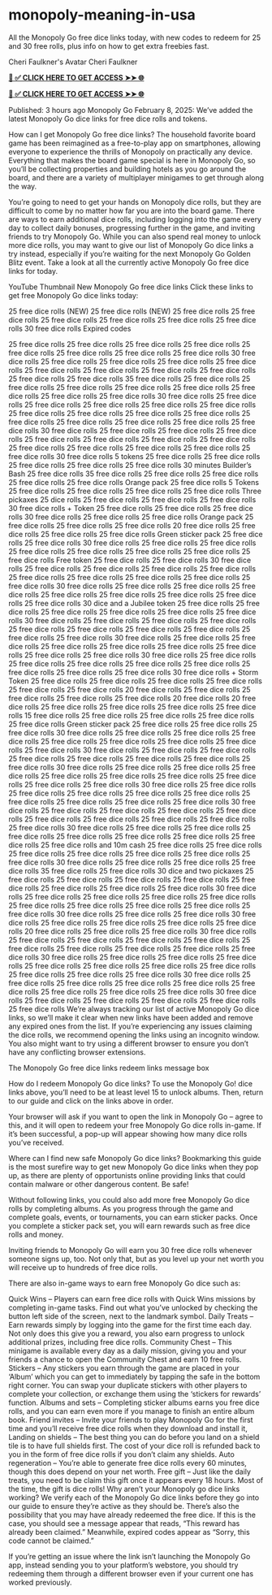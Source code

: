 # monopoly-meaning-in-usa
All the Monopoly Go free dice links today, with new codes to redeem for 25 and 30 free rolls, plus info on how to get extra freebies fast.


Cheri Faulkner's Avatar
Cheri Faulkner

**[📌 ✅ CLICK HERE TO GET ACCESS ➤➤ 🌐](https://newmegadeals.xyz/Monopoly/)**


**[📌 ✅ CLICK HERE TO GET ACCESS ➤➤ 🌐](https://newmegadeals.xyz/Monopoly/)**



Published: 3 hours ago
Monopoly Go 
February 8, 2025: We’ve added the latest Monopoly Go dice links for free dice rolls and tokens.

How can I get Monopoly Go free dice links? The household favorite board game has been reimagined as a free-to-play app on smartphones, allowing everyone to experience the thrills of Monopoly on practically any device. Everything that makes the board game special is here in Monopoly Go, so you’ll be collecting properties and building hotels as you go around the board, and there are a variety of multiplayer minigames to get through along the way.



You’re going to need to get your hands on Monopoly dice rolls, but they are difficult to come by no matter how far you are into the board game. There are ways to earn additional dice rolls, including logging into the game every day to collect daily bonuses, progressing further in the game, and inviting friends to try Monopoly Go. While you can also spend real money to unlock more dice rolls, you may want to give our list of Monopoly Go dice links a try instead, especially if you’re waiting for the next Monopoly Go Golden Blitz event. Take a look at all the currently active Monopoly Go free dice links for today.

YouTube Thumbnail
New Monopoly Go free dice links
Click these links to get free Monopoly Go dice links today:

25 free dice rolls (NEW)
25 free dice rolls (NEW)
25 free dice rolls
25 free dice rolls
25 free dice rolls
25 free dice rolls
25 free dice rolls
25 free dice rolls
30 free dice rolls
Expired codes

25 free dice rolls
25 free dice rolls
25 free dice rolls
25 free dice rolls
25 free dice rolls
25 free dice rolls
25 free dice rolls
25 free dice rolls
30 free dice rolls
25 free dice rolls
25 free dice rolls
25 free dice rolls
25 free dice rolls
25 free dice rolls
25 free dice rolls
25 free dice rolls
25 free dice rolls
25 free dice rolls
25 free dice rolls
35 free dice rolls
25 free dice rolls
25 free dice rolls
25 free dice rolls
25 free dice rolls
25 free dice rolls
25 free dice rolls
25 free dice rolls
25 free dice rolls
30 free dice rolls
25 free dice rolls
25 free dice rolls
25 free dice rolls
25 free dice rolls
25 free dice rolls
25 free dice rolls
25 free dice rolls
25 free dice rolls
25 free dice rolls
25 free dice rolls
25 free dice rolls
25 free dice rolls
25 free dice rolls
25 free dice rolls
30 free dice rolls
25 free dice rolls
25 free dice rolls
25 free dice rolls
25 free dice rolls
25 free dice rolls
25 free dice rolls
25 free dice rolls
25 free dice rolls
25 free dice rolls
25 free dice rolls
25 free dice rolls
25 free dice rolls
30 free dice rolls
5 tokens
25 free dice rolls
25 free dice rolls
25 free dice rolls
25 free dice rolls
25 free dice rolls
30 minutes Builder’s Bash
25 free dice rolls
35 free dice rolls
25 free dice rolls
25 free dice rolls
25 free dice rolls
25 free dice rolls
Orange pack
25 free dice rolls
5 Tokens
25 free dice rolls
25 free dice rolls
25 free dice rolls
25 free dice rolls
Three pickaxes
25 dice rolls
25 free dice rolls
25 free dice rolls
25 free dice rolls
30 free dice rolls + Token
25 free dice rolls
25 free dice rolls
25 free dice rolls
30 free dice rolls
25 free dice rolls
25 free dice rolls
Orange pack
25 free dice rolls
25 free dice rolls
25 free dice rolls
20 free dice rolls
25 free dice rolls
25 free dice rolls
25 free dice rolls
Green sticker pack
25 free dice rolls
25 free dice rolls
30 free dice rolls
25 free dice rolls
25 free dice rolls
25 free dice rolls
25 free dice rolls
25 free dice rolls
25 free dice rolls
25 free dice rolls
Free token
25 free dice rolls
25 free dice rolls
30 free dice rolls
25 free dice rolls
25 free dice rolls
25 free dice rolls
25 free dice rolls
25 free dice rolls
25 free dice rolls
25 free dice rolls
25 free dice rolls
25 free dice rolls
30 free dice rolls
25 free dice rolls
25 free dice rolls
25 free dice rolls
25 free dice rolls
25 free dice rolls
25 free dice rolls
25 free dice rolls
25 free dice rolls
30 dice and a Jubilee token
25 free dice rolls
25 free dice rolls
25 free dice rolls
25 free dice rolls
25 free dice rolls
25 free dice rolls
30 free dice rolls
25 free dice rolls
25 free dice rolls
25 free dice rolls
25 free dice rolls
25 free dice rolls
25 free dice rolls
25 free dice rolls
25 free dice rolls
25 free dice rolls
30 free dice rolls
25 free dice rolls
25 free dice rolls
25 free dice rolls
25 free dice rolls
25 free dice rolls
25 free dice rolls
25 free dice rolls
25 free dice rolls
30 free dice rolls
25 free dice rolls
25 free dice rolls
25 free dice rolls
25 free dice rolls
25 free dice rolls
25 free dice rolls
25 free dice rolls
25 free dice rolls
30 free dice rolls + Storm Token
25 free dice rolls
25 free dice rolls
25 free dice rolls
25 free dice rolls
25 free dice rolls
25 free dice rolls
20 free dice rolls
25 free dice rolls
25 free dice rolls
25 free dice rolls
25 free dice rolls
20 free dice rolls
20 free dice rolls
25 free dice rolls
25 free dice rolls
25 free dice rolls
25 free dice rolls
15 free dice rolls
25 free dice rolls
25 free dice rolls
25 free dice rolls
25 free dice rolls
Green sticker pack
25 free dice rolls
25 free dice rolls
25 free dice rolls
30 free dice rolls
25 free dice rolls
25 free dice rolls
25 free dice rolls
25 free dice rolls
25 free dice rolls
25 free dice rolls
25 free dice rolls
25 free dice rolls
30 free dice rolls
25 free dice rolls
25 free dice rolls
25 free dice rolls
25 free dice rolls
25 free dice rolls
25 free dice rolls 
25 free dice rolls
30 free dice rolls
25 free dice rolls
25 free dice rolls
25 free dice rolls
25 free dice rolls
25 free dice rolls
25 free dice rolls
25 free dice rolls
25 free dice rolls
25 free dice rolls
30 free dice rolls
25 free dice rolls
25 free dice rolls
25 free dice rolls
25 free dice rolls
25 free dice rolls
25 free dice rolls
25 free dice rolls
25 free dice rolls
25 free dice rolls
30 free dice rolls
25 free dice rolls
25 free dice rolls
25 free dice rolls
25 free dice rolls
25 free dice rolls
25 free dice rolls
25 free dice rolls
25 free dice rolls
25 free dice rolls
30 free dice rolls
25 free dice rolls
25 free dice rolls
25 free dice rolls
25 free dice rolls
25 free dice rolls
25 free dice rolls
25 free dice rolls 
25 free dice rolls and 10m cash
25 free dice rolls
25 free dice rolls
25 free dice rolls
25 free dice rolls
25 free dice rolls
25 free dice rolls
25 free dice rolls
30 free dice rolls
25 free dice rolls
25 free dice rolls
25 free dice rolls
35 free dice rolls
25 free dice rolls
30 dice and two pickaxes
25 free dice rolls
25 free dice rolls
25 free dice rolls
25 free dice rolls
25 free dice rolls
25 free dice rolls
25 free dice rolls
25 free dice rolls
30 free dice rolls
25 free dice rolls
25 free dice rolls
25 free dice rolls
25 free dice rolls
25 free dice rolls
25 free dice rolls 
25 free dice rolls
25 free dice rolls
25 free dice rolls
30 free dice rolls
25 free dice rolls
25 free dice rolls
30 free dice rolls
25 free dice rolls
25 free dice rolls
25 free dice rolls
25 free dice rolls
20 free dice rolls
25 free dice rolls
25 free dice rolls
30 free dice rolls
25 free dice rolls
25 free dice rolls
25 free dice rolls
25 free dice rolls
25 free dice rolls
25 free dice rolls
25 free dice rolls
25 free dice rolls
25 free dice rolls
30 free dice rolls
25 free dice rolls
25 free dice rolls
25 free dice rolls
25 free dice rolls
25 free dice rolls
25 free dice rolls
25 free dice rolls
25 free dice rolls
25 free dice rolls
25 free dice rolls
30 free dice rolls
25 free dice rolls
25 free dice rolls
25 free dice rolls
25 free dice rolls
25 free dice rolls
25 free dice rolls
25 free dice rolls
25 free dice rolls
30 free dice rolls
25 free dice rolls
25 free dice rolls
25 free dice rolls
25 free dice rolls
25 free dice rolls
We’re always tracking our list of active Monopoly Go dice links, so we’ll make it clear when new links have been added and remove any expired ones from the list. If you’re experiencing any issues claiming the dice rolls, we recommend opening the links using an incognito window. You also might want to try using a different browser to ensure you don’t have any conflicting browser extensions.

The Monopoly Go free dice links redeem links message box

How do I redeem Monopoly Go dice links?
To use the Monopoly Go! dice links above, you’ll need to be at least level 15 to unlock albums. Then, return to our guide and click on the links above in order.

Your browser will ask if you want to open the link in Monopoly Go – agree to this, and it will open to redeem your free Monopoly Go dice rolls in-game. If it’s been successful, a pop-up will appear showing how many dice rolls you’ve received.

Where can I find new safe Monopoly Go dice links?
Bookmarking this guide is the most surefire way to get new Monopoly Go dice links when they pop up, as there are plenty of opportunists online providing links that could contain malware or other dangerous content. Be safe!

Without following links, you could also add more free Monopoly Go dice rolls by completing albums. As you progress through the game and complete goals, events, or tournaments, you can earn sticker packs. Once you complete a sticker pack set, you will earn rewards such as free dice rolls and money.

Inviting friends to Monopoly Go will earn you 30 free dice rolls whenever someone signs up, too. Not only that, but as you level up your net worth you will receive up to hundreds of free dice rolls.

There are also in-game ways to earn free Monopoly Go dice such as:

Quick Wins – Players can earn free dice rolls with Quick Wins missions by completing in-game tasks. Find out what you’ve unlocked by checking the button left side of the screen, next to the landmark symbol.
Daily Treats – Earn rewards simply by logging into the game for the first time each day. Not only does this give you a reward, you also earn progress to unlock additional prizes, including free dice rolls.
Community Chest – This minigame is available every day as a daily mission, giving you and your friends a chance to open the Community Chest and earn 10 free rolls.
Stickers – Any stickers you earn through the game are placed in your ‘Album’ which you can get to immediately by tapping the safe in the bottom right corner. You can swap your duplicate stickers with other players to complete your collection, or exchange them using the ‘stickers for rewards’ function.
Albums and sets – Completing sticker albums earns you free dice rolls, and you can earn even more if you manage to finish an entire album book.
Friend invites – Invite your friends to play Monopoly Go for the first time and you’ll receive free dice rolls when they download and install it,
Landing on shields – The best thing you can do before you land on a shield tile is to have full shields first. The cost of your dice roll is refunded back to you in the form of free dice rolls if you don’t claim any shields.
Auto regeneration – You’re able to generate free dice rolls every 60 minutes, though this does depend on your net worth.
Free gift – Just like the daily treats, you need to be claim this gift once it appears every 18 hours. Most of the time, the gift is dice rolls!
Why aren’t your Monopoly go dice links working?
We verify each of the Monopoly Go dice links before they go into our guide to ensure they’re active as they should be. There’s also the possibility that you may have already redeemed the free dice. If this is the case, you should see a message appear that reads, “This reward has already been claimed.” Meanwhile, expired codes appear as “Sorry, this code cannot be claimed.”

If you’re getting an issue where the link isn’t launching the Monopoly Go app, instead sending you to your platform’s webstore, you should try redeeming them through a different browser even if your current one has worked previously.
